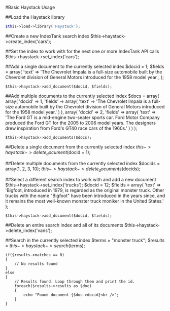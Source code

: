 #Basic Haystack Usage

##Load the Haystack library
```php
$this->load->library('Haystack');
```


##Create a new IndexTank search index
	$this->haystack->create_index('cars');


##Set the index to work with for the next one or more IndexTank API calls
	$this->haystack->set_index('cars');


##Add a single document to the currently selected index
	$docid = 1;
	$fields = array(
		'text' => 'The Chevrolet Impala is a full-size automobile built by the Chevrolet division of General Motors introduced for the 1958 model year.',
	);
	
	$this->haystack->add_document($docid, $fields);
	
	
##Add multiple documents to the currently selected index
	$docs = array(
		array(
			'docid' => 1,
			'fields' => array(
				'text' => 'The Chevrolet Impala is a full-size automobile built by the Chevrolet division of General Motors introduced for the 1958 model year.'
			)
		),
		array(
			'docid' => 2,
			'fields' => array(
				'text' => 'The Ford GT is a mid-engine two-seater sports car. Ford Motor Company produced the Ford GT for the 2005 to 2006 model years. The designers drew inspiration from Ford\'s GT40 race cars of the 1960s.'
			)
		)
	);
	
	$this->haystack->add_documents($docs);
	
	
##Delete a single document from the currently selected index
	$this->haystack->delete_document($docid = 1);


##Delete multiple documents from the currently selected index
	$docids = array(1, 2, 3, 10);
	$this->haystack->delete_documents($docids);


##Select a different search index to work with and add a new document
	$this->haystack->set_index('trucks');
	$docid = 12;
	$fields = array(
		'text' => 'Bigfoot, introduced in 1979, is regarded as the original monster truck. Other trucks with the name "Bigfoot" have been introduced in the years since, and it remains the most well-known monster truck moniker in the United States.'
	);
	
	$this->haystack->add_document($docid, $fields);
	
	
##Delete an entire search index and all of its documents
	$this->haystack->delete_index('vans');


##Search in the currently selected index
	$terms = "monster truck";
	$results = $this->haystack->search($terms);

	if($results->matches == 0)
	{
		// No results found
	}
	else
	{
		// Results found. Loop through them and print the id.
		foreach($results->results as $doc)
		{
			echo "Found document {$doc->docid}<br />";
		}
	}